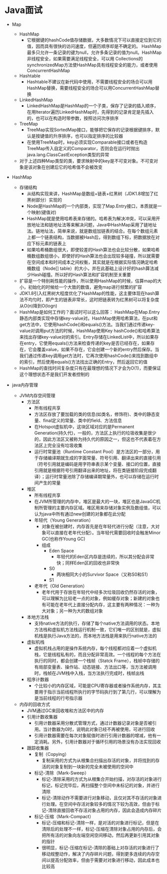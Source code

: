 # Java面试

+ Map
  + HashMap
    + 它根据键的hashCode值存储数据，大多数情况下可以直接定位到它的值，因而具有很快的访问速度，但遍历顺序却是不确定的。 HashMap最多只允许一条记录的键为null，允许多条记录的值为null。HashMap非线程安全，如果需要满足线程安全，可以用 Collections的synchronizedMap方法使HashMap具有线程安全的能力，或者使用ConcurrentHashMap
  + Hashtable
    + Hashtable不建议在新代码中使用，不需要线程安全的场合可以用HashMap替换，需要线程安全的场合可以用ConcurrentHashMap替换
  + LinkedHashMap
    + LinkedHashMap是HashMap的一个子类，保存了记录的插入顺序，在用Iterator遍历LinkedHashMap时，先得到的记录肯定是先插入的，也可以在构造时带参数，按照访问次序排序
  + TreeMap
    + TreeMap实现SortedMap接口，能够把它保存的记录根据键排序，默认是按键值的升序排序，也可以指定排序的比较器
    + 在使用TreeMap时，key必须实现Comparable接口或者在构造TreeMap传入自定义的Comparator，否则会在运行时抛出java.lang.ClassCastException类型的异常
  + 对于上述四种Map类型的类，要求映射中的key是不可变对象。不可变对象是该对象在创建后它的哈希值不会被改变

+ HashMap
  + 存储结构
    + 从结构实现来讲，HashMap是数组+链表+红黑树（JDK1.8增加了红黑树部分）实现的
    + Node是HashMap的一个内部类，实现了Map.Entry接口，本质就是一个映射(键值对)
    + HashMap就是使用哈希表来存储的。哈希表为解决冲突，可以采用开放地址法和链地址法等来解决问题，Java中HashMap采用了链地址法。链地址法，简单来说，就是数组加链表的结合。在每个数组元素上都一个链表结构，当数据被Hash后，得到数组下标，把数据放在对应下标元素的链表上
    + 如果哈希桶数组很大，即使较差的Hash算法也会比较分散，如果哈希桶数组数组很小，即使好的Hash算法也会出现较多碰撞，所以就需要在空间成本和时间成本之间权衡，其实就是在根据实际情况确定哈希桶数组（Node[] table）的大小，并在此基础上设计好的hash算法减少Hash碰撞。所以好的Hash算法和扩容机制至关重要
  + 扩容是一个特别耗性能的操作，所以使用HashMap的时候，估算map的大小，初始化的时候给一个大致的数值，避免map进行频繁的扩容
  + JDK1.8引入红黑树大程度优化了HashMap的性能，这主要体现在hash算法不均匀时，即产生的链表非常长，这时把链表转为红黑树可以将复杂度从O(n)降到O(logn)
  + HashMap是如何工作的？面试时可以这么回答：
    HashMap在Map.Entry静态内部类实现中存储key-value对。HashMap使用哈希算法，在put和get方法中，它使用hashCode()和equals()方法。当我们通过传递key-value对调用put方法的时候，HashMap使用Key hashCode()和哈希算法来找出存储key-value对的索引。Entry存储在LinkedList中，所以如果存在entry，它使用equals()方法来检查传递的key是否已经存在，如果存在，它会覆盖value，如果不存在，它会创建一个新的entry然后保存。当我们通过传递key调用get方法时，它再次使用hashCode()来找到数组中的索引，然后使用equals()方法找出正确的Entry，然后返回它的值
  + HashMap的查找时间复杂度只有在最理想的情况下才会为O(1)，而要保证这个理想状态不是我们开发者控制的

+ java内存管理
  + JVM内存空间管理
    + 方法区
      + 所有线程共享
      + 方法区存放了要加载的类的信息(如类名，修饰符)、类中的静态变量、final定义的常量、类中的field、方法信息
      + 在Hotspot虚拟机中，这块区域对应的是Permanent Generation(持久代)，一般的，方法区上执行的垃圾收集是很少的，因此方法区又被称为持久代的原因之一，但这也不代表着在方法区上完全没有垃圾收集
      + 运行时常量池（Runtime Constant Pool）是方法区的一部分，用于存储编译期就生成的字面常量、符号引用、翻译出来的直接引用（符号引用就是编码是用字符串表示某个变量、接口的位置，直接引用就是根据符号引用翻译出来的地址，将在类链接阶段完成翻译）；运行时常量池除了存储编译期常量外，也可以存储在运行时间产生的常量
    + 堆区
      + 所有线程共享
      + 在JVM所管理的内存中，堆区是最大的一块，堆区也是JavaGC机制所管理的主要内存区域。堆区用来存储对象实例及数组值，可以认为java中所有通过new创建的对象都在此分配
      + 年轻代（Young Generation）
        + 对象在被创建时，内存首先是在年轻代进行分配（注意，大对象可以直接在老年代分配）。当年轻代需要回收时会触发Minor GC(也称作Young GC)
        + 组成
          + Eden Space
            + 年轻代的Eden区内存是连续的，所以其分配会非常快；同样Eden区的回收也非常快
          + S0
            + 两块相同大小的Survivor Space（又称S0和S1）
          + S1
      + 老年代（Old Generation）
        + 老年代用于存放在年轻代中经多次垃圾回收仍然存活的对象，可以理解为比较老一点的对象，例如缓存对象；新建的对象也有可能在老年代上直接分配内存，这主要有两种情况：一种为大对象；另一种为大的数组对象
    + 本地方法栈
      + 支持native方法的执行，存储了每个native方法调用的状态。本地方法栈和虚拟机方法栈运行机制一致，它们唯一的区别就是，虚拟机栈是执行Java方法的，而本地方法栈是用来执行native方法的
    + 虚拟机栈
      + 虚拟机栈占用的是操作系统内存，每个线程都对应着一个虚拟机栈，它是线程私有的，而且分配非常高效。一个线程的每个方法在执行的同时，都会创建一个栈帧（Statck Frame），栈帧中存储的有局部变量表、操作站、动态链接、方法出口等，当方法被调用时，栈帧在JVM栈中入栈，当方法执行完成时，栈帧出栈
    + 程序计数器 
      + 个比较小的内存区域，可能是CPU寄存器或者操作系统内存，其主要用于指示当前线程所执行的字节码执行到了第几行，可以理解为是当前线程的行号指示器
  + 内存的回收方式
    + JVM通过GC来回收堆和方法区中的内存
    + 引用计数收集器
      + 引用计数器采用分散式管理方式，通过计数器记录对象是否被引用。当计数器为0时，说明此对象已经不再被使用，可进行回收
      + 引用计数器需要在每次对象赋值时进行引用计数器的增减，他有一定消耗。另外，引用计数器对于循环引用的场景没有办法实现回收
    + 跟踪收集器
      + 复制（Copying）
        + 复制采用的方式为从根集合扫描出存活的对象，并将找到的存活的对象复制到一块新的完全未被使用的空间中
      + 标记-清除（Mark-Sweep）
        + 标记-清除采用的方式为从根集合开始扫描，对存活的对象进行标记，标记完毕后，再扫描整个空间中未标记的对象，并进行清除
        + 标记-清除动作不需要进行对象移动，且仅对其不存活的对象进行处理。在空间中存活对象较多的情况下较为高效，但由于标记-清除直接回收不存活对象占用的内存，因此会造成内存碎片
      + 标记-压缩（Mark-Compact）
        + 标记-压缩和标记-清除一样，是对活的对象进行标记，但是在清除后的处理不一样，标记-压缩在清除对象占用的内存后，会把所有活的对象向左端空闲空间移动，然后再更新引用其对象的指针
        + 很明显，标记-压缩在标记-清除的基础上对存活的对象进行了移动规整动作，解决了内存碎片问题，得到更多连续的内存空间以提高分配效率，但由于需要对对象进行移动，因此成本也比较高